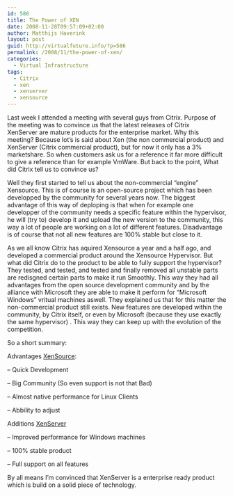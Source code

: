 ```yaml
---
id: 586
title: The Power of XEN
date: 2008-11-28T09:57:09+02:00
author: Matthijs Haverink
layout: post
guid: http://virtualfuture.info/?p=586
permalink: /2008/11/the-power-of-xen/
categories:
  - Virtual Infrastructure
tags:
  - Citrix
  - xen
  - xenserver
  - xensource
---
```

Last week I attended a meeting with several guys from Citrix. Purpose of the meeting was to convince us that the latest releases of Citrix XenServer are mature products for the enterprise market. Why this meeting? Because lot&#8217;s is said about Xen (the non commercial product) and XenServer (Citrix commercial product), but for now it only has a 3% marketshare. So when customers ask us for a reference it far more difficult to give a reference than for example VmWare. But back to the point, What did Citrix tell us to convince us?

<!--more-->Well they first started to tell us about the non-commercial &#8220;engine&#8221; Xensource. This is of course is an open-source project which has been developped by the community for several years now. The biggest advantage of this way of deploping is that when for example one developper of the community needs a specific feature within the hypervisor, he will (try to) develop it and upload the new version to the community, this way a lot of people are working on a lot of different features. Disadvantage is of course that not all new features are 100% stable but close to it.

As we all know Citrix has aquired Xensource a year and a half ago, and developed a commercial product around the Xensource Hypervisor. But what did Citrix do to the product to be able to fully support the hypervisor? They tested, and tested, and tested and finally removed all unstable parts are redisgned certain parts to make it run Smoothly. This way they had all advantages from the open source development community and by the alliance with Microsoft they are able to make it perform for &#8220;Microsoft Windows&#8221; vritual machines aswell. They explained us that for this matter the non-commercial product still exists. New features are developed within the community, by Citrix itself, or even by Microsoft (because they use exactly the same hypervisor) . This way they can keep up with the evolution of the competition.

So a short summary:

Advantages <a title="Xen (open source)" href="http://www.xen.org/" target="_blank">XenSource</a>:

&#8211; Quick Development

&#8211; Big Community (So even support is not that Bad)

&#8211; Almost native performance for Linux Clients

&#8211; Abbility to adjust

Additions <a title="XenServer" href="http://www.citrix.com/English/ps2/products/product.asp?contentID=683148&ntref=hp_nav_US" target="_blank">XenServer</a>

&#8211; Improved performance for Windows machines

&#8211; 100% stable product

&#8211; Full support on all features

By all means I&#8217;m convinced that XenServer is a enterprise ready product which is build on a solid piece of technology.